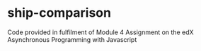 # ship-comparison
Code provided in fulfilment of Module 4 Assignment on the edX Asynchronous Programming with Javascript

